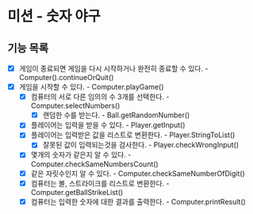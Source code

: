 # 미션 - 숫자 야구

## 기능 목록
- [x] 게임이 종료되면 게임을 다시 시작하거나 완전히 종료할 수 있다. - Computer().continueOrQuit()
- [x] 게임을 시작할 수 있다. - Computer.playGame()
  - [x] 컴퓨터의 서로 다른 임의의 수 3개를 선택한다. - Computer.selectNumbers()
      - [x] 랜덤한 수를 받는다. - Ball.getRandomNumber()
  - [x] 플레이어는 입력을 받을 수 있다. - Player.getInput()
  - [x] 플레이어는 입력받은 값을 리스트로 변환한다. - Player.StringToList()
      - [x] 잘못된 값이 입력되는것을 검사한다. - Player.checkWrongInput()
  - [x] 몇개의 숫자가 같은지 알 수 있다. - Computer.checkSameNumbersCount()
  - [x] 같은 자릿수인지 알 수 있다. - Computer.checkSameNumberOfDigit()
  - [x] 컴퓨터는 볼, 스트라이크를 리스트로 변환한다. - Computer.getBallStrikeList()
  - [x] 컴퓨터는 입력한 숫자에 대한 결과를 출력한다. - Computer.printResult()
